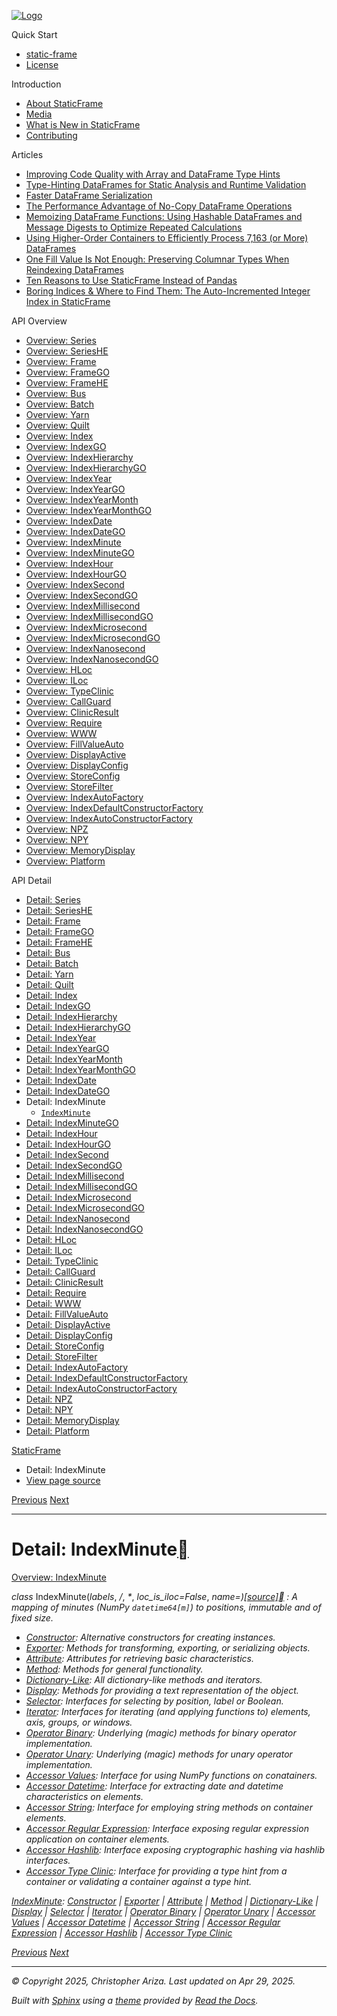 [![Logo](../_static/sf-logo-web_icon-small.png)](../index.html)

Quick Start

* [static-frame](../readme.html)
* [License](../license.html)

Introduction

* [About StaticFrame](../intro.html)
* [Media](../intro.html#media)
* [What is New in StaticFrame](../new.html)
* [Contributing](../contributing.html)

Articles

* [Improving Code Quality with Array and DataFrame Type Hints](../articles/guard.html)
* [Type-Hinting DataFrames for Static Analysis and Runtime Validation](../articles/ftyping.html)
* [Faster DataFrame Serialization](../articles/serialize.html)
* [The Performance Advantage of No-Copy DataFrame Operations](../articles/no_copy.html)
* [Memoizing DataFrame Functions: Using Hashable DataFrames and Message Digests to Optimize Repeated Calculations](../articles/hash.html)
* [Using Higher-Order Containers to Efficiently Process 7,163 (or More) DataFrames](../articles/uhoc.html)
* [One Fill Value Is Not Enough: Preserving Columnar Types When Reindexing DataFrames](../articles/fill_value.html)
* [Ten Reasons to Use StaticFrame Instead of Pandas](../articles/upgrade.html)
* [Boring Indices & Where to Find Them: The Auto-Incremented Integer Index in StaticFrame](../articles/aiii.html)

API Overview

* [Overview: Series](../api_overview/series.html)
* [Overview: SeriesHE](../api_overview/series_he.html)
* [Overview: Frame](../api_overview/frame.html)
* [Overview: FrameGO](../api_overview/frame_go.html)
* [Overview: FrameHE](../api_overview/frame_he.html)
* [Overview: Bus](../api_overview/bus.html)
* [Overview: Batch](../api_overview/batch.html)
* [Overview: Yarn](../api_overview/yarn.html)
* [Overview: Quilt](../api_overview/quilt.html)
* [Overview: Index](../api_overview/index.html)
* [Overview: IndexGO](../api_overview/index_go.html)
* [Overview: IndexHierarchy](../api_overview/index_hierarchy.html)
* [Overview: IndexHierarchyGO](../api_overview/index_hierarchy_go.html)
* [Overview: IndexYear](../api_overview/index_year.html)
* [Overview: IndexYearGO](../api_overview/index_year_go.html)
* [Overview: IndexYearMonth](../api_overview/index_year_month.html)
* [Overview: IndexYearMonthGO](../api_overview/index_year_month_go.html)
* [Overview: IndexDate](../api_overview/index_date.html)
* [Overview: IndexDateGO](../api_overview/index_date_go.html)
* [Overview: IndexMinute](../api_overview/index_minute.html)
* [Overview: IndexMinuteGO](../api_overview/index_minute_go.html)
* [Overview: IndexHour](../api_overview/index_hour.html)
* [Overview: IndexHourGO](../api_overview/index_hour_go.html)
* [Overview: IndexSecond](../api_overview/index_second.html)
* [Overview: IndexSecondGO](../api_overview/index_second_go.html)
* [Overview: IndexMillisecond](../api_overview/index_millisecond.html)
* [Overview: IndexMillisecondGO](../api_overview/index_millisecond_go.html)
* [Overview: IndexMicrosecond](../api_overview/index_microsecond.html)
* [Overview: IndexMicrosecondGO](../api_overview/index_microsecond_go.html)
* [Overview: IndexNanosecond](../api_overview/index_nanosecond.html)
* [Overview: IndexNanosecondGO](../api_overview/index_nanosecond_go.html)
* [Overview: HLoc](../api_overview/hloc.html)
* [Overview: ILoc](../api_overview/iloc.html)
* [Overview: TypeClinic](../api_overview/type_clinic.html)
* [Overview: CallGuard](../api_overview/call_guard.html)
* [Overview: ClinicResult](../api_overview/clinic_result.html)
* [Overview: Require](../api_overview/require.html)
* [Overview: WWW](../api_overview/www.html)
* [Overview: FillValueAuto](../api_overview/fill_value_auto.html)
* [Overview: DisplayActive](../api_overview/display_active.html)
* [Overview: DisplayConfig](../api_overview/display_config.html)
* [Overview: StoreConfig](../api_overview/store_config.html)
* [Overview: StoreFilter](../api_overview/store_filter.html)
* [Overview: IndexAutoFactory](../api_overview/index_auto_factory.html)
* [Overview: IndexDefaultConstructorFactory](../api_overview/index_default_constructor_factory.html)
* [Overview: IndexAutoConstructorFactory](../api_overview/index_auto_constructor_factory.html)
* [Overview: NPZ](../api_overview/npz.html)
* [Overview: NPY](../api_overview/npy.html)
* [Overview: MemoryDisplay](../api_overview/memory_display.html)
* [Overview: Platform](../api_overview/platform.html)

API Detail

* [Detail: Series](series.html)
* [Detail: SeriesHE](series_he.html)
* [Detail: Frame](frame.html)
* [Detail: FrameGO](frame_go.html)
* [Detail: FrameHE](frame_he.html)
* [Detail: Bus](bus.html)
* [Detail: Batch](batch.html)
* [Detail: Yarn](yarn.html)
* [Detail: Quilt](quilt.html)
* [Detail: Index](index.html)
* [Detail: IndexGO](index_go.html)
* [Detail: IndexHierarchy](index_hierarchy.html)
* [Detail: IndexHierarchyGO](index_hierarchy_go.html)
* [Detail: IndexYear](index_year.html)
* [Detail: IndexYearGO](index_year_go.html)
* [Detail: IndexYearMonth](index_year_month.html)
* [Detail: IndexYearMonthGO](index_year_month_go.html)
* [Detail: IndexDate](index_date.html)
* [Detail: IndexDateGO](index_date_go.html)
* Detail: IndexMinute
  + [`IndexMinute`](#static_frame.IndexMinute)
* [Detail: IndexMinuteGO](index_minute_go.html)
* [Detail: IndexHour](index_hour.html)
* [Detail: IndexHourGO](index_hour_go.html)
* [Detail: IndexSecond](index_second.html)
* [Detail: IndexSecondGO](index_second_go.html)
* [Detail: IndexMillisecond](index_millisecond.html)
* [Detail: IndexMillisecondGO](index_millisecond_go.html)
* [Detail: IndexMicrosecond](index_microsecond.html)
* [Detail: IndexMicrosecondGO](index_microsecond_go.html)
* [Detail: IndexNanosecond](index_nanosecond.html)
* [Detail: IndexNanosecondGO](index_nanosecond_go.html)
* [Detail: HLoc](hloc.html)
* [Detail: ILoc](iloc.html)
* [Detail: TypeClinic](type_clinic.html)
* [Detail: CallGuard](call_guard.html)
* [Detail: ClinicResult](clinic_result.html)
* [Detail: Require](require.html)
* [Detail: WWW](www.html)
* [Detail: FillValueAuto](fill_value_auto.html)
* [Detail: DisplayActive](display_active.html)
* [Detail: DisplayConfig](display_config.html)
* [Detail: StoreConfig](store_config.html)
* [Detail: StoreFilter](store_filter.html)
* [Detail: IndexAutoFactory](index_auto_factory.html)
* [Detail: IndexDefaultConstructorFactory](index_default_constructor_factory.html)
* [Detail: IndexAutoConstructorFactory](index_auto_constructor_factory.html)
* [Detail: NPZ](npz.html)
* [Detail: NPY](npy.html)
* [Detail: MemoryDisplay](memory_display.html)
* [Detail: Platform](platform.html)

[StaticFrame](../index.html)

* Detail: IndexMinute
* [View page source](../_sources/api_detail/index_minute.rst.txt)

[Previous](index_date_go.html "Detail: IndexDateGO")
[Next](index_minute_go.html "Detail: IndexMinuteGO")

---

# Detail: IndexMinute[](#detail-indexminute "Link to this heading")

[Overview: IndexMinute](../api_overview/index_minute.html#api-overview-indexminute)

*class* IndexMinute(*labels*, */*, *\**, *loc\_is\_iloc=False*, *name=<object object>*)[[source]](../_modules/static_frame/core/index_datetime.html#IndexMinute)[](#static_frame.IndexMinute "Link to this definition")
:   A mapping of minutes (NumPy `datetime64[m]`) to positions, immutable and of fixed size.

* [Constructor](index_minute-constructor.html#api-detail-indexminute-constructor): Alternative constructors for creating instances.
* [Exporter](index_minute-exporter.html#api-detail-indexminute-exporter): Methods for transforming, exporting, or serializing objects.
* [Attribute](index_minute-attribute.html#api-detail-indexminute-attribute): Attributes for retrieving basic characteristics.
* [Method](index_minute-method.html#api-detail-indexminute-method): Methods for general functionality.
* [Dictionary-Like](index_minute-dictionary_like.html#api-detail-indexminute-dictionary-like): All dictionary-like methods and iterators.
* [Display](index_minute-display.html#api-detail-indexminute-display): Methods for providing a text representation of the object.
* [Selector](index_minute-selector.html#api-detail-indexminute-selector): Interfaces for selecting by position, label or Boolean.
* [Iterator](index_minute-iterator.html#api-detail-indexminute-iterator): Interfaces for iterating (and applying functions to) elements, axis, groups, or windows.
* [Operator Binary](index_minute-operator_binary.html#api-detail-indexminute-operator-binary): Underlying (magic) methods for binary operator implementation.
* [Operator Unary](index_minute-operator_unary.html#api-detail-indexminute-operator-unary): Underlying (magic) methods for unary operator implementation.
* [Accessor Values](index_minute-accessor_values.html#api-detail-indexminute-accessor-values): Interface for using NumPy functions on conatainers.
* [Accessor Datetime](index_minute-accessor_datetime.html#api-detail-indexminute-accessor-datetime): Interface for extracting date and datetime characteristics on elements.
* [Accessor String](index_minute-accessor_string.html#api-detail-indexminute-accessor-string): Interface for employing string methods on container elements.
* [Accessor Regular Expression](index_minute-accessor_regular_expression.html#api-detail-indexminute-accessor-regular-expression): Interface exposing regular expression application on container elements.
* [Accessor Hashlib](index_minute-accessor_hashlib.html#api-detail-indexminute-accessor-hashlib): Interface exposing cryptographic hashing via hashlib interfaces.
* [Accessor Type Clinic](index_minute-accessor_type_clinic.html#api-detail-indexminute-accessor-type-clinic): Interface for providing a type hint from a container or validating a container against a type hint.

[IndexMinute](#api-detail-indexminute): [Constructor](index_minute-constructor.html#api-detail-indexminute-constructor) | [Exporter](index_minute-exporter.html#api-detail-indexminute-exporter) | [Attribute](index_minute-attribute.html#api-detail-indexminute-attribute) | [Method](index_minute-method.html#api-detail-indexminute-method) | [Dictionary-Like](index_minute-dictionary_like.html#api-detail-indexminute-dictionary-like) | [Display](index_minute-display.html#api-detail-indexminute-display) | [Selector](index_minute-selector.html#api-detail-indexminute-selector) | [Iterator](index_minute-iterator.html#api-detail-indexminute-iterator) | [Operator Binary](index_minute-operator_binary.html#api-detail-indexminute-operator-binary) | [Operator Unary](index_minute-operator_unary.html#api-detail-indexminute-operator-unary) | [Accessor Values](index_minute-accessor_values.html#api-detail-indexminute-accessor-values) | [Accessor Datetime](index_minute-accessor_datetime.html#api-detail-indexminute-accessor-datetime) | [Accessor String](index_minute-accessor_string.html#api-detail-indexminute-accessor-string) | [Accessor Regular Expression](index_minute-accessor_regular_expression.html#api-detail-indexminute-accessor-regular-expression) | [Accessor Hashlib](index_minute-accessor_hashlib.html#api-detail-indexminute-accessor-hashlib) | [Accessor Type Clinic](index_minute-accessor_type_clinic.html#api-detail-indexminute-accessor-type-clinic)

[Previous](index_date_go.html "Detail: IndexDateGO")
[Next](index_minute_go.html "Detail: IndexMinuteGO")

---

© Copyright 2025, Christopher Ariza.
Last updated on Apr 29, 2025.

Built with [Sphinx](https://www.sphinx-doc.org/) using a
[theme](https://github.com/readthedocs/sphinx_rtd_theme)
provided by [Read the Docs](https://readthedocs.org).